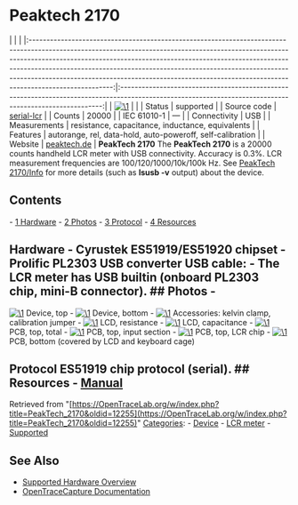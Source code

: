 # Peaktech 2170

| | | |:-----------------------------------------------------------------------------------------------------------------------------------------------------------------------------------------------------------------------------------------------------------------------------------------------------------------------------------------------------------------------------------------------------------------------------:|:-------------------------------------------------------------------------------------------------------------------------------------------------------:| | [![\1](../../assets/hardware/general/\2)](./File:Peaktech_2170_mugshot.png.html) | | | Status | supported | | Source code | [serial-lcr](http://github.com/OpenTraceLab/?p=OpenTraceCapture.git;a=tree;f=src/hardware/serial-lcr) | | Counts | 20000 | | IEC 61010-1 | — | | Connectivity | USB | | Measurements | resistance, capacitance, inductance, equivalents | | Features | autorange, rel, data-hold, auto-poweroff, self-calibration | | Website | [peaktech.de](http://www.peaktech.de/productdetail/kategorie/lcr-esr-messer/produkt/peaktech-2170.html) | **PeakTech 2170** The **PeakTech 2170** is a 20000 counts handheld LCR meter with USB connectivity. Accuracy is 0.3%. LCR measurement frequencies are 100/120/1000/10k/100k Hz. See [PeakTech 2170/Info](PeakTech_2170/Info.html "PeakTech 2170/Info") for more details (such as **lsusb -v** output) about the device. 
## Contents 
\- [1 Hardware](PeakTech_2170.html#Hardware) \- [2 Photos](PeakTech_2170.html#Photos) \- [3 Protocol](PeakTech_2170.html#Protocol) \- [4 Resources](PeakTech_2170.html#Resources) 
## Hardware \- Cyrustek ES51919/ES51920 chipset \- Prolific PL2303 USB converter **USB cable**: \- The LCR meter has USB builtin (onboard PL2303 chip, mini-B connector). ## Photos \- 
[![\1](../../assets/hardware/general/\2)](./File:P2170_device_front.png.html)
Device, top
\- 
[![\1](../../assets/hardware/general/\2)](./File:P2170_device_back.png.html)
Device, bottom
\- 
[![\1](../../assets/hardware/general/\2)](./File:P2170_accessories.png.html)
Accessories: kelvin clamp, calibration jumper
\- 
[![\1](../../assets/hardware/general/\2)](./File:P2170_lcd_resistance.png.html)
LCD, resistance
\- 
[![\1](../../assets/hardware/general/\2)](./File:P2170_lcd_capacitance.png.html)
LCD, capacitance
\- 
[![\1](../../assets/hardware/general/\2)](./File:P2170_pcb_top.png.html)
PCB, top, total
\- 
[![\1](../../assets/hardware/general/\2)](./File:P2170_pcb_top_input.png.html)
PCB, top, input section
\- 
[![\1](../../assets/hardware/general/\2)](./File:P2170_pcb_top_lcrchip.png.html)
PCB, top, LCR chip
\- 
[![\1](../../assets/hardware/general/\2)](./File:P2170_pcb_bottom.png.html)
PCB, bottom (covered by LCD and keyboard cage)
## Protocol ES51919 chip protocol (serial). ## Resources \- [Manual](http://www.peaktech.de/productdetail/kategorie/lcr-esr-messer/produkt/peaktech-2170.html?file=tl_files/downloads/2001%20-%203000/PeakTech_2170.pdf)
Retrieved from "[https://OpenTraceLab.org/w/index.php?title=PeakTech_2170&oldid=12255](https://OpenTraceLab.org/w/index.php?title=PeakTech_2170&oldid=12255)" 
[Categories](specialcategories-specialcategories.md): \- [Device](./Category:Device.html "Category:Device") \- [LCR meter](./Category:LCR_meter.html "Category:LCR meter") \- [Supported](./Category:Supported.html "Category:Supported")

## See Also
- [Supported Hardware Overview](../supported-hardware.md)
- [OpenTraceCapture Documentation](../../opentracecapture/overview.md)
